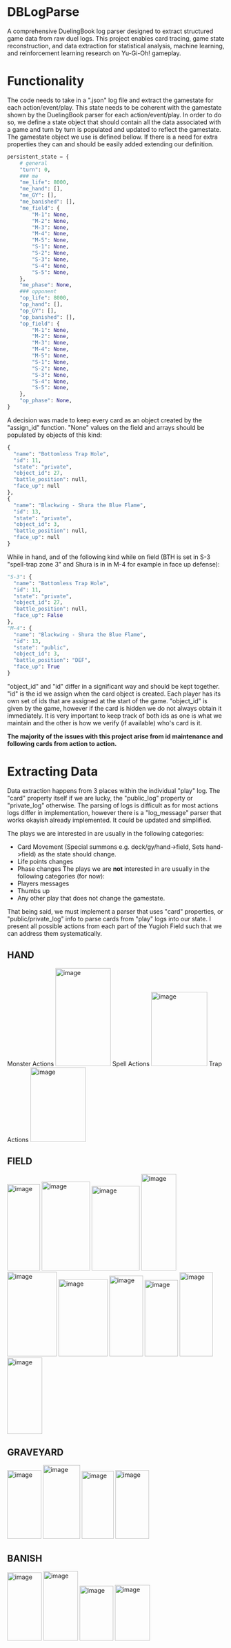 # DBLogParse
A comprehensive DuelingBook log parser designed to extract structured game data from raw duel logs. This project enables card tracing, game state reconstruction, and data extraction for statistical analysis, machine learning, and reinforcement learning research on Yu-Gi-Oh! gameplay.

# Functionality
The code needs to take in a ".json" log file and extract the gamestate for each action/event/play. This state needs to be coherent with the gamestate shown by the DuelingBook parser for each action/event/play. In order to do so, we define a state object that should contain all the data associated with a game and turn by turn is populated and updated to reflect the gamestate. The gamestate object we use is defined bellow. If there is a need for extra properties they can and should be easily added extending our definition.

```python
persistent_state = {
    # general
    "turn": 0,
    ### me
    "me_life": 8000,
    "me_hand": [],
    "me_GY": [],
    "me_banished": [],
    "me_field": {
        "M-1": None,
        "M-2": None,
        "M-3": None,
        "M-4": None,
        "M-5": None,
        "S-1": None,
        "S-2": None,
        "S-3": None,
        "S-4": None,
        "S-5": None,
    },
    "me_phase": None,
    ### opponent
    "op_life": 8000,
    "op_hand": [],
    "op_GY": [],
    "op_banished": [],
    "op_field": {
        "M-1": None,
        "M-2": None,
        "M-3": None,
        "M-4": None,
        "M-5": None,
        "S-1": None,
        "S-2": None,
        "S-3": None,
        "S-4": None,
        "S-5": None,
    },
    "op_phase": None,
}
```
A decision was made to keep every card as an object created by the "assign_id" function. "None" values on the field and arrays should be populated by objects of this kind:
```python
{
  "name": "Bottomless Trap Hole",
  "id": 11,
  "state": "private",
  "object_id": 27,
  "battle_position": null,
  "face_up": null
},
{
  "name": "Blackwing - Shura the Blue Flame",
  "id": 13,
  "state": "private",
  "object_id": 3,
  "battle_position": null,
  "face_up": null
}
```
While in hand, and of the following kind while on field (BTH is set in S-3 "spell-trap zone 3" and Shura is in in M-4 for example in face up defense):
```python
"S-3": {
  "name": "Bottomless Trap Hole",
  "id": 11,
  "state": "private",
  "object_id": 27,
  "battle_position": null,
  "face_up": False
},
"M-4": {
  "name": "Blackwing - Shura the Blue Flame",
  "id": 13,
  "state": "public",
  "object_id": 3,
  "battle_position": "DEF",
  "face_up": True
}
```
"object_id" and "id" differ in a significant way and should be kept together. "id" is the id we assign when the card object is created. Each player has its own set of ids that are assigned at the start of the game. "object_id" is given by the game, however if the card is hidden we do not always obtain it immediately. It is very important to keep track of both ids as one is what we maintain and the other is how we verify (if available) who's card is it.

**The majority of the issues with this project arise from id maintenance and following cards from action to action.**

# Extracting Data
Data extraction happens from 3 places within the individual "play" log. The "card" property itself if we are lucky, the "public_log" property or "private_log" otherwise. The parsing of logs is difficult as for most actions logs differ in implementation, however there is a "log_message" parser that works okayish already implemented. It could be updated and simplified.

The plays we are interested in are usually in the following categories:
- Card Movement (Special summons e.g. deck/gy/hand->field, Sets hand->field) as the state should change.
- Life points changes
- Phase changes
The plays we are **not** interested in are usually in the following categories (for now):
- Players messages
- Thumbs up
- Any other play that does not change the gamestate.

That being said, we must implement a parser that uses "card" properties, or "public/private_log" info to parse cards from "play" logs into our state. I present all possible actions from each part of the Yugioh Field such that we can address them systematically.

## HAND
Monster Actions
<img width="128" height="227" alt="image" src="https://github.com/user-attachments/assets/919b3f80-759f-49e2-b25a-77c4fcb87ad1" />
Spell Actions
<img width="130" height="172" alt="image" src="https://github.com/user-attachments/assets/133476c0-2653-4729-ae2e-1ac64262d7c2" />
Trap Actions
<img width="128" height="173" alt="image" src="https://github.com/user-attachments/assets/e70d1d5b-5bc0-4c0d-a1b6-e1571d91f0b5" />

## FIELD
<img width="76" height="200" alt="image" src="https://github.com/user-attachments/assets/8bd28ece-06cc-4e1d-855a-6a14a4bd6a1a" />
<img width="112" height="206" alt="image" src="https://github.com/user-attachments/assets/a3d0a5b0-e7a4-44f7-8ed5-9ab9d0c39a80" />
<img width="111" height="196" alt="image" src="https://github.com/user-attachments/assets/1d3f06d1-bfc6-48a7-8292-7961bdbd7b72" />
<img width="81" height="224" alt="image" src="https://github.com/user-attachments/assets/56628cd9-0e9b-4a52-bce6-d3e8d28e66d5" />
<img width="115" height="196" alt="image" src="https://github.com/user-attachments/assets/817106b6-171b-4521-b0f7-495d062d1d70" />
<img width="114" height="179" alt="image" src="https://github.com/user-attachments/assets/0fc2ae36-0263-41a0-b913-0a14fbd16c3f" />
<img width="78" height="187" alt="image" src="https://github.com/user-attachments/assets/c4543a36-87ed-4f28-a0d3-76998840790c" />
<img width="77" height="177" alt="image" src="https://github.com/user-attachments/assets/44b54e35-43fa-451d-8d82-358f10ce6ba4" />
<img width="77" height="195" alt="image" src="https://github.com/user-attachments/assets/245f53fa-173f-4078-890f-b2e589200988" />
<img width="81" height="177" alt="image" src="https://github.com/user-attachments/assets/182bca66-69fa-4358-871b-0841cb7d2cd1" />



## GRAVEYARD
<img width="79" height="159" alt="image" src="https://github.com/user-attachments/assets/736401d3-2fe1-4c7e-9ec5-a9faae3cb117" />
<img width="86" height="171" alt="image" src="https://github.com/user-attachments/assets/584bb78d-7946-4fcd-8a6a-9af1a647ef11" />
<img width="74" height="157" alt="image" src="https://github.com/user-attachments/assets/60adfb2f-8ab4-4acd-99eb-967b0b619e41" />
<img width="78" height="159" alt="image" src="https://github.com/user-attachments/assets/7ccd0c19-11ad-4cc5-919b-79bcb96fc84e" />

## BANISH
<img width="80" height="158" alt="image" src="https://github.com/user-attachments/assets/980939ac-d30d-49d6-804a-9db2a9c9d904" />
<img width="80" height="161" alt="image" src="https://github.com/user-attachments/assets/8c9a1dd9-dcec-4fd8-850e-5b0099dedb9f" />

<img width="78" height="127" alt="image" src="https://github.com/user-attachments/assets/f0092a65-1d0d-4456-8f97-4503a8145e82" />
<img width="81" height="129" alt="image" src="https://github.com/user-attachments/assets/ce98edd1-3125-48a5-b3b5-9c1263731fae" />












